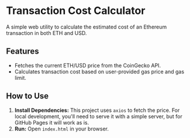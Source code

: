 # Transaction Cost Calculator

A simple web utility to calculate the estimated cost of an Ethereum transaction in both ETH and USD.

## Features
- Fetches the current ETH/USD price from the CoinGecko API.
- Calculates transaction cost based on user-provided gas price and gas limit.

## How to Use
1.  **Install Dependencies:** This project uses `axios` to fetch the price. For local development, you'll need to serve it with a simple server, but for GitHub Pages it will work as is.
2.  **Run:** Open `index.html` in your browser.
